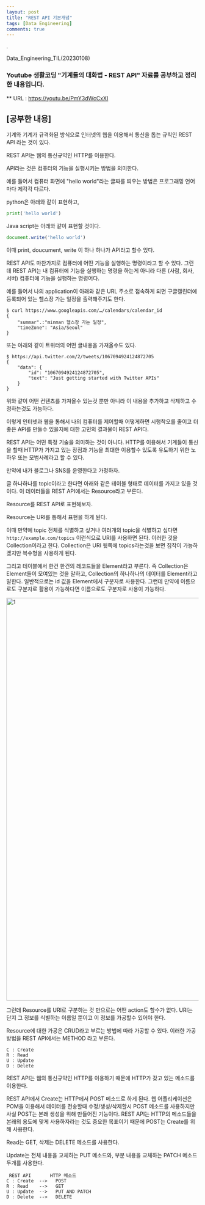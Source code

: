 ```yaml
---
layout: post
title: "REST API 기본개념"
tags: [Data Engineering]
comments: true
---
```


.

Data_Engineering_TIL(20230108)

### Youtube 생활코딩 "기계들의 대화법 - REST API" 자료를 공부하고 정리한 내용입니다.

** URL : https://youtu.be/PmY3dWcCxXI

## [공부한 내용]

기계와 기계가 규격화된 방식으로 인터넷의 웹을 이용해서 통신을 돕는 규칙인 REST API 라는 것이 있다.

REST API는 웹의 통신규약인 HTTP를 이용한다.

API라는 것은 컴퓨터의 기능을 실행시키는 방법을 의미한다.

예를 들어서 컴퓨터 화면에 "hello world"라는 글짜를 띄우는 방법은 프로그래밍 언어마다 제각각 다르다. 

python은 아래와 같이 표현하고, 

```python
print('hello world')
```

Java script는 아래와 같이 표현할 것이다.

```javascript
document.write('hello world')
```

이때 print, doucument, write 이 하나 하나가 API라고 할수 있다.

REST API도 마찬가지로 컴퓨터에 어떤 기능을 실행하는 명령이라고 할 수 있다. 그런데 REST API는 내 컴퓨터에 기능을 실행하는 명령을 하는게 아니라 다른 (사람, 회사, 서버) 컴퓨터에 기능을 실행하는 명령어다.

예를 들어서 나의 application이 아래와 같은 URL 주소로 접속하게 되면 구글캘린더에 등록되어 있는 헬스장 가는 일정을 출력해주기도 한다.

```console
$ curl https://www.googleapis.com/…/calendars/calendar_id
{
    "summar".:"minman 헬스장 가는 일정",
    "timeZone": "Asia/Seoul"
}
```

또는 아래와 같이 트위터의 어떤 글내용을 가져올수도 있다.

```console
$ https://api.twitter.com/2/tweets/1067094924124872705
{ 
    "data": {
        "id": "1067094924124872705",
        "text": "Just getting started with Twitter APIs"
    }
}
```

위와 같이 어떤 컨텐츠를 가져올수 있는것 뿐만 아니라 이 내용을 추가하고 삭제하고 수정하는것도 가능하다.

이렇게 인터넷과 웹을 통해서 나의 컴퓨터를 제어할때 어떻게하면 시행착오를 줄이고 더 좋은 API를 만들수 있을지에 대한 고민의 결과물이 REST API다.

REST API는 어떤 특정 기술을 의미하는 것이 아니다. HTTP를 이용해서 기계들이 통신을 할때 HTTP가 가지고 있는 장점과 기능을 최대한 이용할수 있도록 유도하기 위한 노하우 또는 모범사례라고 할 수 있다.

만약에 내가 블로그나 SNS를 운영한다고 가정하자. 

글 하나하나를 topic이라고 한다면 아래와 같은 테이블 형태로 데이터를 가지고 있을 것이다. 이 데이터들을 REST API에서는 Resource라고 부른다.

Resource를 REST API로 표현해보자.

Resource는 URI를 통해서 표현을 하게 된다.

이때 만약에 topic 전체를 식별하고 싶거나 여러개의 topic을 식별하고 싶다면 `http://example.com/topics` 이런식으로 URI를 사용하면 된다. 이러한 것을 Collection이라고 한다. Collection은 URI 뒷쪽에 topics라는것을 보면 짐작이 가능하겠지만 복수형을 사용하게 된다.

그리고 테이블에서 한건 한건의 레코드들을 Element라고 부른다. 즉 Collection은 Element들이 모여있는 것을 말하고, Collection의 하나하나의 데이터를 Element라고 말한다. 일반적으로는 id 값을 Element에서 구분자로 사용한다. 그런데 만약에 이름으로도 구분자로 활용이 가능하다면 이름으로도 구분자로 사용이 가능하다.

<img width="1054" alt="1" src="https://user-images.githubusercontent.com/41605276/211178210-b9753b32-4566-421a-a0a7-7687c2aa8ded.png">

그런데 Resource를 URI로 구분하는 것 만으로는 어떤 action도 할수가 없다. URI는 단지 그 정보를 식별하는 이름일 뿐이고 이 정보를 가공할수 있어야 한다.

Resource에 대한 가공은 CRUD라고 부르는 방법에 따라 가공할 수 있다. 이러한 가공 방법을 REST API에서는 METHOD 라고 부른다.

```text
C : Create
R : Read
U : Update
D : Delete
```

REST API는 웹의 통신규약인 HTTP를 이용하기 때문에 HTTP가 갖고 있는 메소드를 이용한다.

REST API에서 Create는 HTTP에서 POST 메소드로 하게 된다. 웹 어플리케이션은 POM을 이용해서 데이터를 전송할때 수정/생성/삭제할시 POST 메소드를 사용하지만 사실 POST는 본래 생성을 위해 만들어진 기능이다. REST API는 HTTP의 메소드들을 본래의 용도에 맞게 사용하자라는 것도 중요한 목표이기 때문에 POST는 Create를 위해 사용한다.

Read는 GET, 삭제는 DELETE 메소드를 사용한다.

Update는 전체 내용을 교체하는 PUT 메소드와, 부분 내용을 교체하는 PATCH 메소드 두개를 사용한다.

```text
 REST API       HTTP 메소드
C : Create  -->   POST
R : Read    -->   GET
U : Update  -->   PUT AND PATCH
D : Delete  -->   DELETE
```